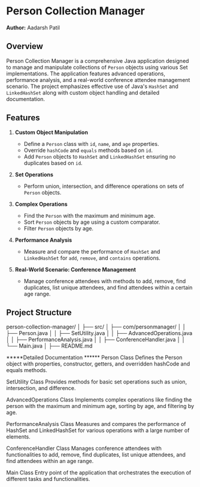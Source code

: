 # Person Collection Manager

**Author:** Aadarsh Patil

## Overview

Person Collection Manager is a comprehensive Java application designed to manage and manipulate collections of `Person` objects using various Set implementations. The application features advanced operations, performance analysis, and a real-world conference attendee management scenario. The project emphasizes effective use of Java's `HashSet` and `LinkedHashSet` along with custom object handling and detailed documentation.

## Features

1. **Custom Object Manipulation**
   - Define a `Person` class with `id`, `name`, and `age` properties.
   - Override `hashCode` and `equals` methods based on `id`.
   - Add `Person` objects to `HashSet` and `LinkedHashSet` ensuring no duplicates based on `id`.

2. **Set Operations**
   - Perform union, intersection, and difference operations on sets of `Person` objects.

3. **Complex Operations**
   - Find the `Person` with the maximum and minimum age.
   - Sort `Person` objects by age using a custom comparator.
   - Filter `Person` objects by age.

4. **Performance Analysis**
   - Measure and compare the performance of `HashSet` and `LinkedHashSet` for `add`, `remove`, and `contains` operations.

5. **Real-World Scenario: Conference Management**
   - Manage conference attendees with methods to add, remove, find duplicates, list unique attendees, and find attendees within a certain age range.

## Project Structure

person-collection-manager/
│
├── src/
│ ├── com/personmanager/
│ │ ├── Person.java
│ │ ├── SetUtility.java
│ │ ├── AdvancedOperations.java
│ │ ├── PerformanceAnalysis.java
│ │ ├── ConferenceHandler.java
│ │ └── Main.java
│
├── README.md


*****Detailed Documentation ******
Person Class
Defines the Person object with properties, constructor, getters, and overridden hashCode and equals methods.

SetUtility Class
Provides methods for basic set operations such as union, intersection, and difference.

AdvancedOperations Class
Implements complex operations like finding the person with the maximum and minimum age, sorting by age, and filtering by age.

PerformanceAnalysis Class
Measures and compares the performance of HashSet and LinkedHashSet for various operations with a large number of elements.

ConferenceHandler Class
Manages conference attendees with functionalities to add, remove, find duplicates, list unique attendees, and find attendees within an age range.

Main Class
Entry point of the application that orchestrates the execution of different tasks and functionalities.
